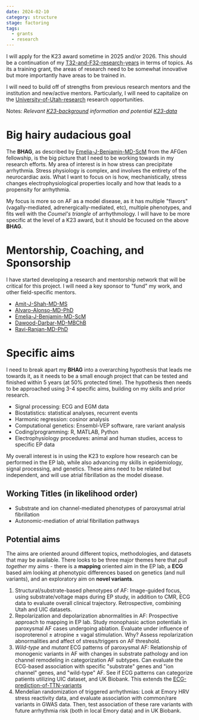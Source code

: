 ```yaml
---
date: 2024-02-10
category: structure
stage: factoring
tags:
  - grants
  - research
---
```


I will apply for the K23 award sometime in 2025 and/or 2026. 
This should be a continuation of my [T32-and-F32-research-years](T32-and-F32-research-years.md) in terms of topics. 
As its a training grant, the areas of research need to be somewhat innovative but more importantly have areas to be trained in.

I will need to build off of strengths from previous research mentors and the institution and new/active mentors. 
Particularly, I will need to capitalize on the [University-of-Utah-research](University-of-Utah-research.md) research opportunities.

Notes: *Relevant [K23-background](K23-background.md) information and potential [K23-data](K23-data.md)*

# Big hairy audacious goal

The __BHAG__, as described by [Emelia-J-Benjamin-MD-ScM](Emelia-J-Benjamin-MD-ScM.md) from the AFGen fellowship, is the big picture that I need to be working towards in my research efforts.
My area of interest is in how stress can precipitate arrhythmia.
Stress physiology is complex, and involves the entirety of the neurocardiac axis. 
What I want to focus on is how, mechanistically, stress changes electrophysiological properties locally and how that leads to a propensity for arrhythmia.

My focus is more so on AF as a model disease, as it has multiple "flavors" (vagally-mediated, adrenergically-mediated, etc), multiple phenotypes, and fits well with the *Coumel's triangle* of arrhythmology.
I will have to be more specific at the level of a K23 award, but it should be focused on the above __BHAG__.

# Mentorship, Coaching, and Sponsorship

I have started developing a research and mentorship network that will be critical for this project. I will need a key sponsor to "fund" my work, and other field-specific mentors.

- [Amit-J-Shah-MD-MS](Amit-J-Shah-MD-MS.md) 
- [Alvaro-Alonso-MD-PhD](Alvaro-Alonso-MD-PhD.md)
- [Emelia-J-Benjamin-MD-ScM](Emelia-J-Benjamin-MD-ScM.md)
- [Dawood-Darbar-MD-MBChB](Dawood-Darbar-MD-MBChB.md)
- [Ravi-Ranjan-MD-PhD](Ravi-Ranjan-MD-PhD.md)

# Specific aims

I need to break apart my __BHAG__ into a overarching hypothesis that leads me towards it, as it needs to be a small enough project that can be tested and finished within 5 years (at 50% protected time).
The hypothesis then needs to be approached using 3-4 specific aims, building on my skills and prior research.

- Signal processing: ECG and EGM data
- Biostatistics: statistical analyses, recurrent events
- Harmonic regression: cosinor analysis
- Computational genetics: Ensembl-VEP software, rare variant analysis
- Coding/programming: R, MATLAB, Python
- Electrophysiology procedures: animal and human studies, access to specific EP data

My overall interest is in using the K23 to explore how research can be performed in the EP lab, while also advancing my skills in epidemiology, signal processing, and genetics. 
These aims need to be related but independent, and will use atrial fibrillation as the model disease. 

## Working Titles (in likelihood order)

- Substrate and ion channel-mediated phenotypes of paroxysmal atrial fibrillation
- Autonomic-mediation of atrial fibrillation pathways

## Potential aims

The aims are oriented around different topics, methodologies, and datasets that may be available. 
There looks to be three major themes here that *pull together* my aims - there is a __mapping__ oriented aim in the EP lab, a __ECG__ based aim looking at phenotypic differences based on genetics (and null variants), and an exploratory aim on __novel variants__. 

1. Structural/substrate-based phenotypes of AF: Image-guided focus, using substrate/voltage maps during EP study, in addition to CMR, ECG data to evaluate overall clinical trajectory. Retrospective, combining Utah and UIC datasets.
1. Repolarization and depolarization abnormalities in AF: Prospective approach to mapping in EP lab. Study monophasic action potentials in paroxysmal AF cases undergoing ablation. Evaluate under influence of isoproterenol $\pm$ atropine $\pm$ vagal stimulation. Why? Assess repolarization abnormalities and affect of stress/triggers on AF threshold. 
1. *Wild-type* and *mutant* ECG patterns of paroxysmal AF: Relationship of monogenic variants in AF with changes in substrate pathology and ion channel remodeling in categorization AF subtypes. Can evaluate the ECG-based association with specific "substrate" genes and "ion channel" genes, and "wild-type" AF. See if ECG patterns can categorize patients utilizing UIC dataset, and UK Biobank.  This extends the [ECG-prediction-of-TTN-variants](ECG-prediction-of-TTN-variants.md)
1. Mendelian randomization of triggered arrhythmias: Look at Emory HRV stress reactivity data, and evaluate association with common/rare variants in GWAS data. Then, test association of these rare variants with future arrhythmia risk (both in local Emory data) and in UK Biobank. 
